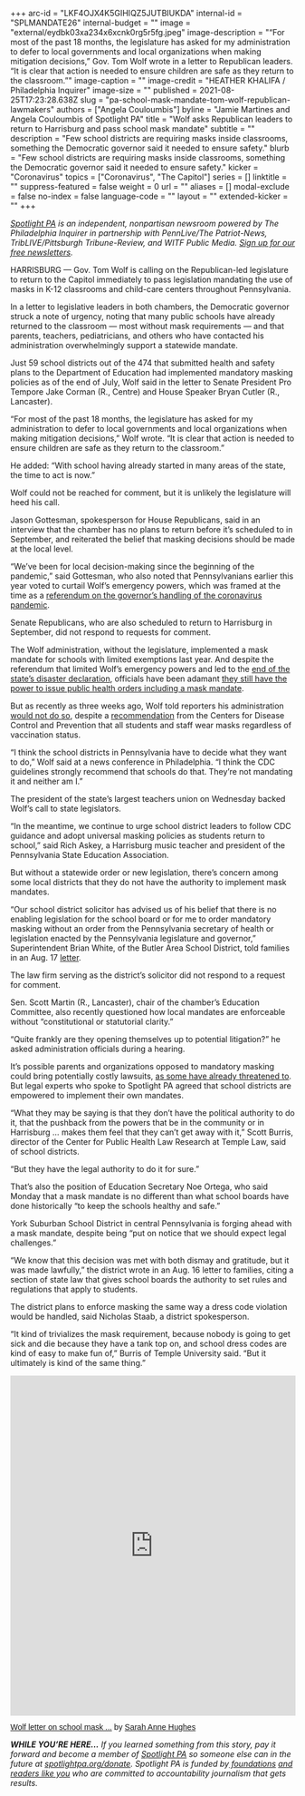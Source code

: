 +++
arc-id = "LKF4OJX4K5GIHIQZ5JUTBIUKDA"
internal-id = "SPLMANDATE26"
internal-budget = ""
image = "external/eydbk03xa234x6xcnk0rg5r5fg.jpeg"
image-description = "“For most of the past 18 months, the legislature has asked for my administration to defer to local governments and local organizations when making mitigation decisions,” Gov. Tom Wolf wrote in a letter to Republican leaders. “It is clear that action is needed to ensure children are safe as they return to the classroom.”"
image-caption = ""
image-credit = "HEATHER KHALIFA / Philadelphia Inquirer"
image-size = ""
published = 2021-08-25T17:23:28.638Z
slug = "pa-school-mask-mandate-tom-wolf-republican-lawmakers"
authors = ["Angela Couloumbis"]
byline = "Jamie Martines and Angela Couloumbis of Spotlight PA"
title = "Wolf asks Republican leaders to return to Harrisburg and pass school mask mandate"
subtitle = ""
description = "Few school districts are requiring masks inside classrooms, something the Democratic governor said it needed to ensure safety."
blurb = "Few school districts are requiring masks inside classrooms, something the Democratic governor said it needed to ensure safety."
kicker = "Coronavirus"
topics = ["Coronavirus", "The Capitol"]
series = []
linktitle = ""
suppress-featured = false
weight = 0
url = ""
aliases = []
modal-exclude = false
no-index = false
language-code = ""
layout = ""
extended-kicker = ""
+++

<a href="https://www.spotlightpa.org/"><i>Spotlight PA</i></a><i> is an independent, nonpartisan newsroom powered by The Philadelphia Inquirer in partnership with PennLive/The Patriot-News, TribLIVE/Pittsburgh Tribune-Review, and WITF Public Media. </i><a href="https://www.spotlightpa.org/newsletters"><i>Sign up for our free newsletters</i></a><i>.</i>

HARRISBURG — Gov. Tom Wolf is calling on the Republican-led legislature to return to the Capitol immediately to pass legislation mandating the use of masks in K-12 classrooms and child-care centers throughout Pennsylvania.

In a letter to legislative leaders in both chambers, the Democratic governor struck a note of urgency, noting that many public schools have already returned to the classroom — most without mask requirements — and that parents, teachers, pediatricians, and others who have contacted his administration overwhelmingly support a statewide mandate.

Just 59 school districts out of the 474 that submitted health and safety plans to the Department of Education had implemented mandatory masking policies as of the end of July, Wolf said in the letter to Senate President Pro Tempore Jake Corman (R., Centre) and House Speaker Bryan Cutler (R., Lancaster).

<script src="https://www.spotlightpa.org/embed.js" async></script><div data-spl-embed-version="1" data-spl-src="https://www.spotlightpa.org/embeds/newsletter/"></div>

“For most of the past 18 months, the legislature has asked for my administration to defer to local governments and local organizations when making mitigation decisions,” Wolf wrote. “It is clear that action is needed to ensure children are safe as they return to the classroom.”

He added: “With school having already started in many areas of the state, the time to act is now.”

Wolf could not be reached for comment, but it is unlikely the legislature will heed his call.

Jason Gottesman, spokesperson for House Republicans, said in an interview that the chamber has no plans to return before it’s scheduled to in September, and reiterated the belief that masking decisions should be made at the local level.

“We’ve been for local decision-making since the beginning of the pandemic,” said Gottesman, who also noted that Pennsylvanians earlier this year voted to curtail Wolf’s emergency powers, which was framed at the time as a <a href="https://www.spotlightpa.org/news/2021/05/pa-primary-2021-ballot-question-disaster-declaration-results/">referendum on the governor’s handling of the coronavirus pandemic</a>.

Senate Republicans, who are also scheduled to return to Harrisburg in September, did not respond to requests for comment.

The Wolf administration, without the legislature, implemented a mask mandate for schools with limited exemptions last year. And despite the referendum that limited Wolf’s emergency powers and led to the <a href="https://www.spotlightpa.org/news/2021/06/pa-coronavirus-disaster-declaration-terminated-legislature/">end of the state’s disaster declaration</a>, officials have been adamant <a href="https://www.spotlightpa.org/news/2021/02/pennsylvania-constitutional-amendment-executive-power-explainer-may-primary/">they still have the power to issue public health orders including a mask mandate</a>.

But as recently as three weeks ago, Wolf told reporters his administration <a href="https://www.inquirer.com/education/governor-wolf-mask-mandate-pennsylvania-schools-20210806.html">would not do so</a>, despite a <a href="https://www.cdc.gov/coronavirus/2019-ncov/community/schools-childcare/k-12-guidance.html">recommendation</a> from the Centers for Disease Control and Prevention that all students and staff wear masks regardless of vaccination status.

“I think the school districts in Pennsylvania have to decide what they want to do,” Wolf said at a news conference in Philadelphia. “I think the CDC guidelines strongly recommend that schools do that. They’re not mandating it and neither am I.”

The president of the state’s largest teachers union on Wednesday backed Wolf’s call to state legislators.

“In the meantime, we continue to urge school district leaders to follow CDC guidance and adopt universal masking policies as students return to school,” said Rich Askey, a Harrisburg music teacher and president of the Pennsylvania State Education Association.

But without a statewide order or new legislation, there’s concern among some local districts that they do not have the authority to implement mask mandates.

“Our school district solicitor has advised us of his belief that there is no enabling legislation for the school board or for me to order mandatory masking without an order from the Pennsylvania secretary of health or legislation enacted by the Pennsylvania legislature and governor,” Superintendent Brian White, of the Butler Area School District, told families in an Aug. 17 <a href="https://www.basdk12.org/News/939">letter</a>.

The law firm serving as the district’s solicitor did not respond to a request for comment.

Sen. Scott Martin (R., Lancaster), chair of the chamber’s Education Committee, also recently questioned how local mandates are enforceable without “constitutional or statutorial clarity.”

“Quite frankly are they opening themselves up to potential litigation?” he asked administration officials during a hearing.

It’s possible parents and organizations opposed to mandatory masking could bring potentially costly lawsuits, <a href="https://www.gofundme.com/f/w2a3e-pennsylvania-parents-protecting-children?utm_campaign=p_cp+share-sheet&amp;utm_medium=copy_link_all&amp;utm_source=customer">as some have already threatened to</a>. But legal experts who spoke to Spotlight PA agreed that school districts are empowered to implement their own mandates.

“What they may be saying is that they don’t have the political authority to do it, that the pushback from the powers that be in the community or in Harrisburg … makes them feel that they can’t get away with it,” Scott Burris, director of the Center for Public Health Law Research at Temple Law, said of school districts.

“But they have the legal authority to do it for sure.”

<script src="https://www.spotlightpa.org/embed.js" async></script><div data-spl-embed-version="1" data-spl-src="https://www.spotlightpa.org/embeds/donate/?teaser_text=If%20you%20learned%20something%20from%20this%20report%2C%20pay%20it%20forward%20and%20become%20a%20member%20of%20Spotlight%20PA%20so%20someone%20else%20can%20in%20the%20future."></div>

That’s also the position of Education Secretary Noe Ortega, who said Monday that a mask mandate is no different than what school boards have done historically “to keep the schools healthy and safe.”

York Suburban School District in central Pennsylvania is forging ahead with a mask mandate, despite being “put on notice that we should expect legal challenges.”

“We know that this decision was met with both dismay and gratitude, but it was made lawfully,” the district wrote in an Aug. 16 letter to families, citing a section of state law that gives school boards the authority to set rules and regulations that apply to students.

The district plans to enforce masking the same way a dress code violation would be handled, said Nicholas Staab, a district spokesperson.

“It kind of trivializes the mask requirement, because nobody is going to get sick and die because they have a tank top on, and school dress codes are kind of easy to make fun of,” Burris of Temple University said. “But it ultimately is kind of the same thing.”

<iframe class="scribd_iframe_embed" title="Wolf letter on school mask mandate" src="https://www.scribd.com/embeds/521684393/content?start_page=1&view_mode=scroll&access_key=key-H0dUMX6S3Jdphz5nh0eY" tabindex="0" data-auto-height="true" data-aspect-ratio="0.7729220222793488" scrolling="no" width="100%" height="600" frameborder="0"></iframe><p  style="   margin: 12px auto 6px auto;   font-family: Helvetica,Arial,Sans-serif;   font-style: normal;   font-variant: normal;   font-weight: normal;   font-size: 14px;   line-height: normal;   font-size-adjust: none;   font-stretch: normal;   -x-system-font: none;   display: block;"   ><a title="View Wolf letter on school mask mandate on Scribd" href="https://www.scribd.com/document/521684393/Wolf-letter-on-school-mask-mandate" >Wolf letter on school mask ...</a> by <a title="View Sarah Anne Hughes's profile on Scribd" href="https://www.scribd.com/user/507961525/Sarah-Anne-Hughes" >Sarah Anne Hughes</a></p>

<i><b>WHILE YOU’RE HERE...</b></i><i> If you learned something from this story, pay it forward and become a member of </i><a href="https://www.spotlightpa.org/"><i>Spotlight PA</i></a><i> so someone else can in the future at </i><a href="http://spotlightpa.org/donate"><i>spotlightpa.org/donate</i></a><i>. Spotlight PA is funded by</i><a href="https://www.spotlightpa.org/support"><i> foundations</i></a><i> </i><a href="https://www.spotlightpa.org/support"><i>and readers like you</i></a><i> who are committed to accountability journalism that gets results.</i>
